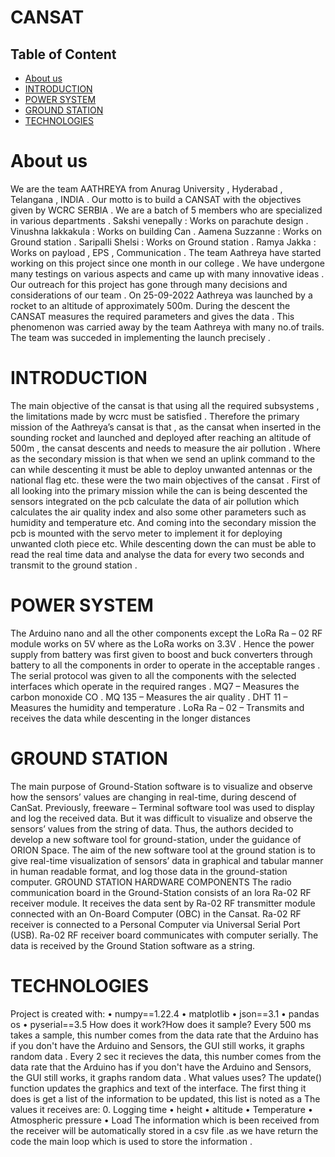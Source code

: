 # CANSAT


## Table of Content
* [About us](#About-us)
* [INTRODUCTION](#INTRODUCTION)
* [POWER SYSTEM](#POWER-SYSTEM)
* [GROUND STATION](#GROUND-STATION)
* [TECHNOLOGIES](#TECHNOLOGIES)









# About us
We are the team AATHREYA from Anurag University ,
Hyderabad , Telangana , INDIA . Our motto is to build a CANSAT with the
objectives given by WCRC SERBIA . We are a batch of 5 members who are
specialized in various departments .
Sakshi venepally : Works on parachute design .
Vinushna lakkakula : Works on building Can .
Aamena Suzzanne : Works on Ground station .
Saripalli Shelsi : Works on Ground station .
Ramya Jakka : Works on payload , EPS , Communication .
The team Aathreya have started working on this project since one month in our
college . We have undergone many testings on various aspects and came up with
many innovative ideas . Our outreach for this project has gone through many
decisions and considerations of our team . On 25-09-2022 Aathreya was launched
by a rocket to an altitude of approximately 500m. During the descent the CANSAT
measures the required parameters and gives the data . This phenomenon was
carried away by the team Aathreya with many no.of trails. The team was
succeded in implementing the launch precisely .

# INTRODUCTION
 The main objective of the cansat is that using all the required
subsystems , the limitations made by wcrc must be satisfied . Therefore the
primary mission of the Aathreya’s cansat is that , as the cansat when inserted in
the sounding rocket and launched and deployed after reaching an altitude of
500m , the cansat descents and needs to measure the air pollution . Where as the
secondary mission is that when we send an uplink command to the can while
descenting it must be able to deploy unwanted antennas or the national flag etc.
these were the two main objectives of the cansat .
First of all looking into the primary mission while the can is being descented the
sensors integrated on the pcb calculate the data of air pollution which calculates
the air quality index and also some other parameters such as humidity and
temperature etc. And coming into the secondary mission the pcb is mounted with
the servo meter to implement it for deploying unwanted cloth piece etc. While
descenting down the can must be able to read the real time data and analyse the
data for every two seconds and transmit to the ground station .


# POWER SYSTEM 
The Arduino nano and all the other components except the LoRa Ra – 02 RF
module works on 5V where as the LoRa works on 3.3V . Hence the power supply
from battery was first given to boost and buck converters through battery to all
the components in order to operate in the acceptable ranges . The serial protocol
was given to all the components with the selected interfaces which operate in the
required ranges .
MQ7 – Measures the carbon monoxide CO .
MQ 135 – Measures the air quality .
DHT 11 – Measures the humidity and temperature .
LoRa Ra – 02 – Transmits and receives the data while descenting in the longer
distances

# GROUND STATION 
The main purpose of Ground-Station software is to visualize and observe how the
sensors’ values are changing in real-time, during descend of CanSat. Previously,
freeware – Terminal software tool was used to display and log the received
data. But it was difficult to visualize and observe the sensors’ values from the
string of data. Thus, the authors decided to develop a new software tool for
ground-station, under the guidance of ORION Space. The aim of the new
software tool at the ground station is to give real-time visualization of sensors’
data in graphical and tabular manner in human readable format, and log those
data in the ground-station computer.
GROUND STATION HARDWARE COMPONENTS
The radio communication board in the Ground-Station consists of an lora Ra-02
RF receiver module. It receives the data sent by Ra-02 RF transmitter module
connected with an On-Board Computer (OBC) in the Cansat. Ra-02 RF receiver is
connected to a Personal Computer via Universal Serial Port (USB). Ra-02 RF
receiver board communicates with computer serially. The data is received by the
Ground Station software as a string.
# TECHNOLOGIES 
Project is created with:
• numpy==1.22.4
• matplotlib
• json==3.1
• pandas os
• pyserial==3.5
How does it work?How does it sample?
Every 500 ms takes a sample, this number comes from the data rate that the
Arduino has if you don't have the Arduino and Sensors, the GUI still works, it
graphs random data . Every 2 sec it recieves the data, this number comes from
the data rate that the Arduino has if you don't have the Arduino and Sensors, the
GUI still works, it graphs random data .
What values uses?
The update() function updates the graphics and text of the interface. The first
thing it does is get a list of the information to be updated, this list is noted as
a The values it receives are: 0. Logging time
• height
• altitude
• Temperature
• Atmospheric pressure
• Load
The information which is been received from the receiver will be automatically
stored in a csv file .as we have return the code the main loop which is used to
store the information .
